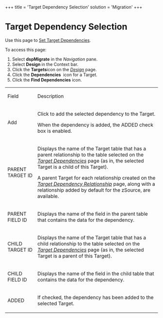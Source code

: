 +++
title = 'Target Dependency Selection'
solution = 'Migration'
+++

# Target Dependency Selection

<div class="use">

Use this page to [Set Target
Dependencies](../Use_Cases/Set_Target_Dependencies).

</div>

To access this page:

1.  Select <span style="font-weight: bold;">dspMigrate</span> in the
    <span style="font-style: italic;">Navigation</span> pane.
2.  Select <span style="font-weight: bold;">Design </span>in the Context
    bar.
3.  Click the <span style="font-weight: bold;">Targets</span>icon on the
    *[Design](Design)* page.
4.  Click the <span style="font-weight: bold;">Dependencies</span>  icon
    for a Target.
5.  Click the <span style="font-weight: bold;">Find Dependencies</span>
    icon.

<table>
<tbody>
<tr class="odd">
<td><p>Field</p></td>
<td><p>Description</p></td>
</tr>
<tr class="even">
<td><p>Add</p></td>
<td><p>Click to add the selected dependency to the Target.</p>
<p>When the dependency is added, the ADDED check box is enabled.</p></td>
</tr>
<tr class="odd">
<td><p>PARENT TARGET ID</p></td>
<td><p>Displays the name of the Target table that has a parent relationship to the table selected on the <span style="font-style: italic;"><a href="Target_Dependencies">Target Dependencies</a></span> page (as in, the selected Target is a child of this Target).</p>
<p>A parent Target for each relationship created on the <span style="font-style: italic;"><a href="Target_Dependency_Relationship">Target Dependency Relationship</a></span> page, along with a relationship added by default for the zSource, are available.</p></td>
</tr>
<tr class="even">
<td><p>PARENT FIELD ID</p></td>
<td><p>Displays the name of the field in the parent table that contains the data for the dependency.</p></td>
</tr>
<tr class="odd">
<td><p>CHILD TARGET ID</p></td>
<td><p>Displays the name of the Target table that has a child relationship to the table selected on the <span style="font-style: italic;"><a href="Target_Dependencies">Target Dependencies</a></span> page (as in, the selected Target is a parent of this Target).</p></td>
</tr>
<tr class="even">
<td><p>CHILD FIELD ID</p></td>
<td><p>Displays the name of the field in the child table that contains the data for the dependency.</p></td>
</tr>
<tr class="odd">
<td><p>ADDED</p></td>
<td><p>If checked, the dependency has been added to the selected Target.</p></td>
</tr>
</tbody>
</table>
